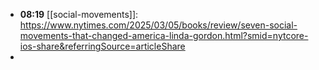 - **08:19** [[social-movements]]: https://www.nytimes.com/2025/03/05/books/review/seven-social-movements-that-changed-america-linda-gordon.html?smid=nytcore-ios-share&referringSource=articleShare
-
